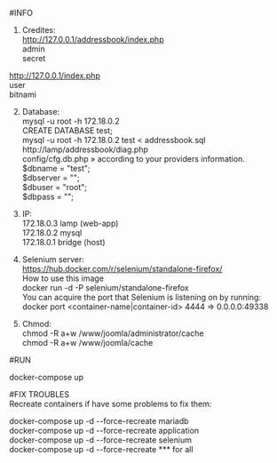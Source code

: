 #INFO<br />

1) Credites:<br />
http://127.0.0.1/addressbook/index.php<br />
admin<br />
secret<br />

http://127.0.0.1/index.php<br />
user<br />
bitnami<br />

2) Database:<br />
mysql -u root -h 172.18.0.2<br />
CREATE DATABASE test;<br />
mysql -u root -h 172.18.0.2 test < addressbook.sql<br />
http://lamp/addressbook/diag.php<br />
config/cfg.db.php » according to your providers information.<br />
 $dbname = "test"; <br />
 $dbserver = ""; <br />
 $dbuser = "root"; <br />
 $dbpass = "";<br />
 
3) IP:<br />
172.18.0.3 lamp (web-app)<br />
172.18.0.2 mysql<br />
172.18.0.1 bridge (host)<br />

4) Selenium server:<br />
https://hub.docker.com/r/selenium/standalone-firefox/<br />
How to use this image<br />
docker run -d -P selenium/standalone-firefox<br />
You can acquire the port that Selenium is listening on by running:<br />
docker port <container-name|container-id> 4444 => 0.0.0.0:49338<br />

5) Chmod:<br />
chmod -R a+w /www/joomla/administrator/cache<br />
chmod -R a+w /www/joomla/cache<br />

#RUN<br />

docker-compose up<br />


#FIX TROUBLES<br />
Recreate containers if have some problems to fix them:<br />

docker-compose up -d --force-recreate mariadb<br />
docker-compose up -d --force-recreate application<br />
docker-compose up -d --force-recreate selenium<br />
docker-compose up -d --force-recreate *** for  all<br />